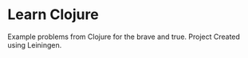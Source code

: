 # Learn Clojure

Example problems from Clojure for the brave and true.
Project Created using Leiningen.
